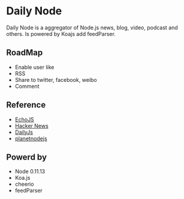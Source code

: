 Daily Node
======

Daily Node is a aggregator of Node.js news, blog, video, podcast and others. Is powered by Koajs add feedParser.

## RoadMap

* Enable user like
* RSS
* Share to twitter, facebook, weibo
* Comment

## Reference

* [EchoJS](http://www.echojs.com/)
* [Hacker News]()
* [DailyJs](http://dailyjs.com/)
* [planetnodejs](http://www.planetnodejs.com/)

## Powerd by

* Node 0.11.13
* Koa.js
* cheerio
* feedParser


